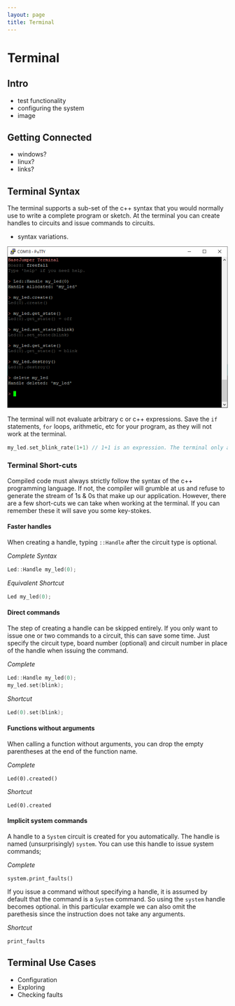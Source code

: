 ```yaml
---
layout: page
title: Terminal
---
```


# Terminal

## Intro
* test functionality
* configuring the system
* image

## Getting Connected
* windows?
* linux?
* links?

## Terminal Syntax
The terminal supports a sub-set of the c++ syntax that you would normally use to write a complete program or sketch. At the terminal you can create handles to circuits and issue commands to circuits. 

* syntax variations.

![Terminal example - full syntax](assets/images/terminal/terminal_example_full_syntax.png)

The terminal will not evaluate arbitrary c or c++ expressions. Save the `if` statements, `for` loops, arithmetic, etc for your program, as they will not work at the terminal.


``` cpp
my_led.set_blink_rate(1+1) // 1+1 is an expression. The terminal only accepts literals.
```


### Terminal Short-cuts
Compiled code must always strictly follow the syntax of the c++ programming language. If not, the compiler will grumble at us and refuse to generate the stream of 1s & 0s that make up our application. However, there are a few short-cuts we can take when working at the terminal. If you can remember these it will save you some key-stokes.

#### Faster handles
When creating a handle, typing `::Handle` after the circuit type is optional. 

*Complete Syntax*
``` cpp
Led::Handle my_led(0);
```
*Equivalent Shortcut*
``` cpp
Led my_led(0);
```

#### Direct commands
The step of creating a handle can be skipped entirely. If you only want to issue one or two commands to a circuit, this can save some time. Just specify the circuit type, board number (optional) and circuit number in place of the handle when issuing the command.

*Complete*
``` cpp
Led::Handle my_led(0);
my_led.set(blink);  
```
*Shortcut*
``` cpp
Led(0).set(blink);
```

#### Functions without arguments
When calling a function without arguments, you can drop the empty parentheses at the end of the function name.

*Complete*
``` cppp
Led(0).created()
```
*Shortcut*
``` cppp
Led(0).created
```

#### Implicit system commands
A handle to a `System` circuit is created for you automatically. The handle is named (unsurprisingly) `system`. You can use this handle to issue system commands;

*Complete*
``` cppp
system.print_faults()
```
If you issue a command without specifying a handle, it is assumed by default that the command is a `System` command. So using the `system` handle becomes optional. in this particular example we can also omit the parethesis since the instruction does not take any arguments.

*Shortcut*
``` cppp
print_faults
```

## Terminal Use Cases
* Configuration
* Exploring
* Checking faults